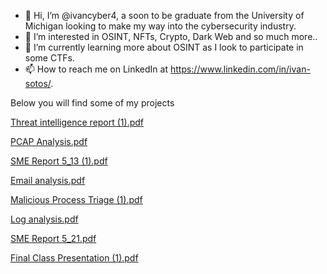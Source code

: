 - 👋 Hi, I’m @ivancyber4, a soon to be graduate from the University of Michigan looking to make my way into the cybersecurity industry.
- 👀 I’m interested in OSINT, NFTs, Crypto, Dark Web and so much more..
- 🌱 I’m currently learning more about OSINT as I look to participate in some CTFs.
- 📫 How to reach me on LinkedIn at https://www.linkedin.com/in/ivan-sotos/.

Below you will find some of my projects

[Threat intelligence report (1).pdf](https://github.com/ivancyber4/ivancyber4/files/8457423/Threat.intelligence.report.1.pdf)

[PCAP Analysis.pdf](https://github.com/ivancyber4/ivancyber4/files/8457424/PCAP.Analysis.pdf)

[SME Report 5_13 (1).pdf](https://github.com/ivancyber4/ivancyber4/files/8457430/SME.Report.5_13.1.pdf)

[Email analysis.pdf](https://github.com/ivancyber4/ivancyber4/files/8457425/Email.analysis.pdf)

[Malicious Process Triage (1).pdf](https://github.com/ivancyber4/ivancyber4/files/8457428/Malicious.Process.Triage.1.pdf)

[Log analysis.pdf](https://github.com/ivancyber4/ivancyber4/files/8457429/Log.analysis.pdf)

[SME Report 5_21.pdf](https://github.com/ivancyber4/ivancyber4/files/8457439/SME.Report.5_21.pdf)

[Final Class Presentation (1).pdf](https://github.com/ivancyber4/ivancyber4/files/8457442/Final.Class.Presentation.1.pdf)



<!---

ivancyber4/ivancyber4 is a ✨ special ✨ repository because its `README.md` (this file) appears on your GitHub profile.
You can click the Preview link to take a look at your changes.
--->
